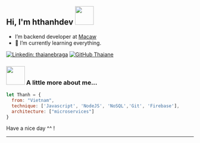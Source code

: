 <h2> Hi, I'm hthanhdev <img src="https://media.giphy.com/media/mGcNjsfWAjY5AEZNw6/giphy.gif" width="50"></h2>

- I’m backend developer at <a href="https://www.macaw-app.com">Macaw</a>
- 🌱 I’m currently learning everything.

[![Linkedin: thaianebraga](https://img.shields.io/badge/-thaianebraga-blue?style=flat-square&logo=Linkedin&logoColor=white&link=https://www.linkedin.com/in/thaianebraga/)](https://www.linkedin.com/in/thaianebraga/)
[![GitHub Thaiane](https://img.shields.io/github/followers/thaiane?label=follow&style=social)](https://github.com/Thaiane)


### <img src="https://media.giphy.com/media/VgCDAzcKvsR6OM0uWg/giphy.gif" width="50"> A little more about me...  

```javascript
let Thanh = {
  from: "Vietnam",
  technique: ['Javascript', 'NodeJS', 'NoSQL','Git', 'Firebase'],
  architecture: ["microservices"]
}
```

Have a nice day ^^ !

---
